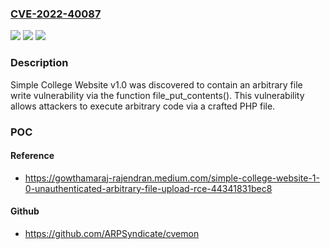 ### [CVE-2022-40087](https://cve.mitre.org/cgi-bin/cvename.cgi?name=CVE-2022-40087)
![](https://img.shields.io/static/v1?label=Product&message=n%2Fa&color=blue)
![](https://img.shields.io/static/v1?label=Version&message=n%2Fa&color=blue)
![](https://img.shields.io/static/v1?label=Vulnerability&message=n%2Fa&color=brighgreen)

### Description

Simple College Website v1.0 was discovered to contain an arbitrary file write vulnerability via the function file_put_contents(). This vulnerability allows attackers to execute arbitrary code via a crafted PHP file.

### POC

#### Reference
- https://gowthamaraj-rajendran.medium.com/simple-college-website-1-0-unauthenticated-arbitrary-file-upload-rce-44341831bec8

#### Github
- https://github.com/ARPSyndicate/cvemon

